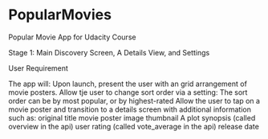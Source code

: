 # PopularMovies
Popular Movie App for Udacity Course

Stage 1:  Main Discovery Screen, A Details View, and Settings

User Requirement

The app will:
Upon launch, present the user with an grid arrangement of movie posters.
Allow tje user to change sort order via a setting:
The sort order can be by most popular, or by highest-rated
Allow the user to tap on a movie poster and transition to a details screen with additional information such as:
original title
movie poster image thumbnail
A plot synopsis (called overview in the api)
user rating (called vote_average in the api)
release date
